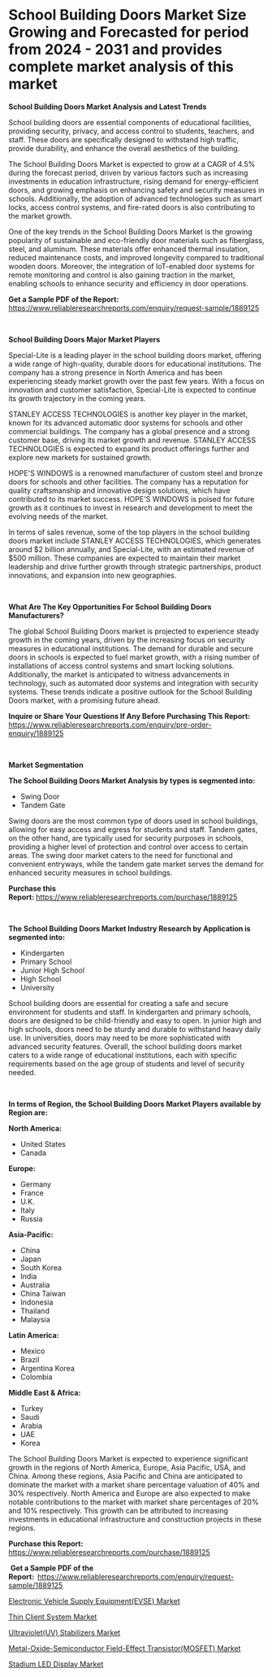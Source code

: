 <p><h1>School Building Doors Market Size Growing and Forecasted for period from 2024 - 2031 and provides complete market analysis of this market</h1></p><p><strong>School Building Doors Market Analysis and Latest Trends</strong></p>
<p><p>School building doors are essential components of educational facilities, providing security, privacy, and access control to students, teachers, and staff. These doors are specifically designed to withstand high traffic, provide durability, and enhance the overall aesthetics of the building.</p><p>The School Building Doors Market is expected to grow at a CAGR of 4.5% during the forecast period, driven by various factors such as increasing investments in education infrastructure, rising demand for energy-efficient doors, and growing emphasis on enhancing safety and security measures in schools. Additionally, the adoption of advanced technologies such as smart locks, access control systems, and fire-rated doors is also contributing to the market growth.</p><p>One of the key trends in the School Building Doors Market is the growing popularity of sustainable and eco-friendly door materials such as fiberglass, steel, and aluminum. These materials offer enhanced thermal insulation, reduced maintenance costs, and improved longevity compared to traditional wooden doors. Moreover, the integration of IoT-enabled door systems for remote monitoring and control is also gaining traction in the market, enabling schools to enhance security and efficiency in door operations.</p></p>
<p><strong>Get a Sample PDF of the Report:&nbsp;</strong> <a href="https://www.reliableresearchreports.com/enquiry/request-sample/1889125">https://www.reliableresearchreports.com/enquiry/request-sample/1889125</a></p>
<p>&nbsp;</p>
<p><strong>School Building Doors Major Market Players</strong></p>
<p><p>Special-Lite is a leading player in the school building doors market, offering a wide range of high-quality, durable doors for educational institutions. The company has a strong presence in North America and has been experiencing steady market growth over the past few years. With a focus on innovation and customer satisfaction, Special-Lite is expected to continue its growth trajectory in the coming years.</p><p>STANLEY ACCESS TECHNOLOGIES is another key player in the market, known for its advanced automatic door systems for schools and other commercial buildings. The company has a global presence and a strong customer base, driving its market growth and revenue. STANLEY ACCESS TECHNOLOGIES is expected to expand its product offerings further and explore new markets for sustained growth.</p><p>HOPE'S WINDOWS is a renowned manufacturer of custom steel and bronze doors for schools and other facilities. The company has a reputation for quality craftsmanship and innovative design solutions, which have contributed to its market success. HOPE'S WINDOWS is poised for future growth as it continues to invest in research and development to meet the evolving needs of the market.</p><p>In terms of sales revenue, some of the top players in the school building doors market include STANLEY ACCESS TECHNOLOGIES, which generates around $2 billion annually, and Special-Lite, with an estimated revenue of $500 million. These companies are expected to maintain their market leadership and drive further growth through strategic partnerships, product innovations, and expansion into new geographies.</p></p>
<p>&nbsp;</p>
<p><strong>What Are The Key Opportunities For School Building Doors Manufacturers?</strong></p>
<p><p>The global School Building Doors market is projected to experience steady growth in the coming years, driven by the increasing focus on security measures in educational institutions. The demand for durable and secure doors in schools is expected to fuel market growth, with a rising number of installations of access control systems and smart locking solutions. Additionally, the market is anticipated to witness advancements in technology, such as automated door systems and integration with security systems. These trends indicate a positive outlook for the School Building Doors market, with a promising future ahead.</p></p>
<p><strong>Inquire or Share Your Questions If Any Before Purchasing This Report:</strong> <a href="https://www.reliableresearchreports.com/enquiry/pre-order-enquiry/1889125">https://www.reliableresearchreports.com/enquiry/pre-order-enquiry/1889125</a></p>
<p>&nbsp;</p>
<p><strong>Market Segmentation</strong></p>
<p><strong>The School Building Doors Market Analysis by types is segmented into:</strong></p>
<p><ul><li>Swing Door</li><li>Tandem Gate</li></ul></p>
<p><p>Swing doors are the most common type of doors used in school buildings, allowing for easy access and egress for students and staff. Tandem gates, on the other hand, are typically used for security purposes in schools, providing a higher level of protection and control over access to certain areas. The swing door market caters to the need for functional and convenient entryways, while the tandem gate market serves the demand for enhanced security measures in school buildings.</p></p>
<p><strong>Purchase this Report:&nbsp;</strong><a href="https://www.reliableresearchreports.com/purchase/1889125">https://www.reliableresearchreports.com/purchase/1889125</a></p>
<p>&nbsp;</p>
<p><strong>The School Building Doors Market Industry Research by Application is segmented into:</strong></p>
<p><ul><li>Kindergarten</li><li>Primary School</li><li>Junior High School</li><li>High School</li><li>University</li></ul></p>
<p><p>School building doors are essential for creating a safe and secure environment for students and staff. In kindergarten and primary schools, doors are designed to be child-friendly and easy to open. In junior high and high schools, doors need to be sturdy and durable to withstand heavy daily use. In universities, doors may need to be more sophisticated with advanced security features. Overall, the school building doors market caters to a wide range of educational institutions, each with specific requirements based on the age group of students and level of security needed.</p></p>
<p>&nbsp;</p>
<p><strong>In terms of Region, the School Building Doors Market Players available by Region are:</strong></p>
<p>
    <p> <strong> North America: </strong>
        <ul>
            <li>United States</li>
            <li>Canada</li>
        </ul>
        </p> 
    <p> <strong> Europe: </strong>
        <ul>
            <li>Germany</li>
            <li>France</li>
            <li>U.K.</li>
            <li>Italy</li>
            <li>Russia</li>
        </ul>
        </p> 
    <p> <strong> Asia-Pacific: </strong>
        <ul>
            <li>China</li>
            <li>Japan</li>
            <li>South Korea</li>
            <li>India</li>
            <li>Australia</li>
            <li>China Taiwan</li>
            <li>Indonesia</li>
            <li>Thailand</li>
            <li>Malaysia</li>
        </ul>
        </p> 
    <p> <strong> Latin America: </strong>
        <ul>
            <li>Mexico</li>
            <li>Brazil</li>
            <li>Argentina Korea</li>
            <li>Colombia</li>
        </ul>
        </p> 
    <p> <strong> Middle East & Africa: </strong>
        <ul>
            <li>Turkey</li>
            <li>Saudi</li>
            <li>Arabia</li>
            <li>UAE</li>
            <li>Korea</li>
        </ul>
    </p>
    </p>
<p><p>The School Building Doors Market is expected to experience significant growth in the regions of North America, Europe, Asia Pacific, USA, and China. Among these regions, Asia Pacific and China are anticipated to dominate the market with a market share percentage valuation of 40% and 30% respectively. North America and Europe are also expected to make notable contributions to the market with market share percentages of 20% and 10% respectively. This growth can be attributed to increasing investments in educational infrastructure and construction projects in these regions.</p></p>
<p><strong>Purchase this Report: </strong><a href="https://www.reliableresearchreports.com/purchase/1889125">https://www.reliableresearchreports.com/purchase/1889125</a></p>
<p>&nbsp;<strong>Get a Sample PDF of the Report:&nbsp;&nbsp;</strong><a href="https://www.reliableresearchreports.com/enquiry/request-sample/1889125">https://www.reliableresearchreports.com/enquiry/request-sample/1889125</a></p>
<p><strong></strong></p>
<p><p><a href="https://noble-drawer-34c.notion.site/Electronic-Vehicle-Supply-Equipment-EVSE-Market-Provides-Detailed-Segmentation-of-this-Market-based-e7315284d0a140eb8cdcd1de5c07366e">Electronic Vehicle Supply Equipment(EVSE) Market</a></p><p><a href="https://view.publitas.com/reportprime-1/thin-client-system-market-size-focuses-on-market-dynamics-in-depth-analysis-and-future-projections-of-its-market-forecasted-for-period-from-2024-to-2031/">Thin Client System Market</a></p><p><a href="https://frill-swim-3cd.notion.site/Ultraviolet-UV-Stabilizers-Market-Size-Evaluating-its-Market-Trends-Growth-and-Projections-2024--0292d3cabe8b4ab18a59845fb31c4239">Ultraviolet(UV) Stabilizers Market</a></p><p><a href="https://meowing-canidae-761.notion.site/Metal-Oxide-Semiconductor-Field-Effect-Transistor-MOSFET-Market-with-the-goal-of-estimating-the-mar-53c3792b111e41328a8a0b8caaf24f54">Metal-Oxide-Semiconductor Field-Effect Transistor(MOSFET) Market</a></p><p><a href="https://view.publitas.com/reportprime-1/stadium-led-display-market-size-growing-and-forecasted-for-period-from-2024-2031-and-provides-complete-market-analysis-of-this-market/">Stadium LED Display Market</a></p></p>
